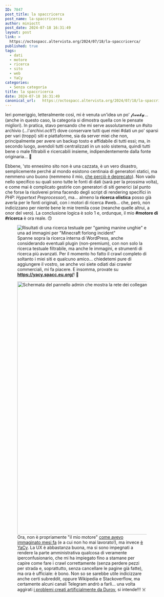 ```yaml
---
ID: 7847
post_title: la spaccricerca
post_name: la-spaccricerca
author: minioctt
post_date: 2024-07-18 16:31:49
layout: post
link: >
  https://octospacc.altervista.org/2024/07/18/la-spaccricerca/
published: true
tags:
  - dati
  - motore
  - ricerca
  - sito
  - web
  - YaCy
categories:
  - Senza categoria
title: la spaccricerca
date: 2024-07-18 16:31:49
canonical_url:   https://octospacc.altervista.org/2024/07/18/la-spaccricerca/
---
```

<!-- wp:paragraph -->
<p>Ieri pomeriggio, letteralmente così, mi è venuta un'idea un po' 𝓯𝓻𝓮𝓪𝓴𝔂... (anche in questo caso, la categoria si dimostra quella con le pensate migliori). In pratica, stavo pensando che mi serve assolutamente un #sito archivio (...l'<em>archivi.octt</em>?) dove conservare tutti quei miei #dati un po' sparsi per vari (troppi) siti e piattaforme, sia da server miei che non, principalmente per avere un backup tosto e affidabile di tutti essi; ma, in secondo luogo, avendoli tutti centralizzati in un solo sistema, quindi tutti bene o male filtrabili e ricercabili insieme, indipendentemente dalla fonte originaria... 🌊️</p>
<!-- /wp:paragraph -->

<!-- wp:paragraph -->
<p>Ebbene, 'sto ennesimo sito non è una cazzata, è un vero disastro, semplicemente perché al mondo esistono centinaia di generatori statici, ma nemmeno uno buono (nemmeno il mio, <a href="/microblog-mirror/2024/04/14/i-casini-dietro-le-liste/">che perciò è deprecato</a>). Non vado nello specifico su quali sono tutte le fonti di dati (sarà per la prossima volta), e come mai è complicato gestirle con generatori di siti generici (al punto che forse la risolverei prima facendo degli script di rendering specifici in <em>PHP: Hypertext Preprocessor</em>), ma... almeno la <strong>ricerca olistica</strong> posso già averla per le fonti originali, con i motori di ricerca #web... che, però, non indicizzano per niente bene le mie tremila cose (neanche quelle altrui, a onor del vero). La conclusione logica è solo 1 e, ordunque, il mio <strong>#motore di #ricerca</strong> è ora reale. 🙃️</p>
<!-- /wp:paragraph -->

<!-- wp:paragraph -->
<p></p>
<!-- /wp:paragraph -->

<!-- wp:image {"id":7862,"sizeSlug":"large","linkDestination":"none"} -->
<figure class="wp-block-image size-large"><img src="{{site.cdnurl}}/assets/uploads/2024/07/image-6-960x617.png" alt="Risultati di una ricerca testuale per &quot;gaming manine unghie&quot; e una ad immagini per &quot;Minecraft forlong incident&quot;" class="wp-image-7862"/><figcaption class="wp-element-caption">Spanne sopra la ricerca interna di WordPress, anche considerando eventuali plugin (non-premium), con non solo la ricerca testuale filtrabile, ma anche le immagini, e strumenti di ricerca più avanzati. Per il momento ho fatto il crawl completo di soltanto i miei siti e qualcuno amico... chiedetemi pure di aggiungere il vostro, se anche voi siete odiati dai crawler commerciali, mi fa piacere. E insomma, provate su <a href="https://yacy.spacc.eu.org/"><strong>https://yacy.spacc.eu.org/</strong></a>! 🤩️</figcaption></figure>
<!-- /wp:image -->

<!-- wp:paragraph -->
<p></p>
<!-- /wp:paragraph -->

<!-- wp:image {"id":7863,"width":"826px","height":"auto","sizeSlug":"large","linkDestination":"none"} -->
<figure class="wp-block-image size-large is-resized"><img src="{{site.cdnurl}}/assets/uploads/2024/07/image-7-960x484.png" alt="Schermata del pannello admin che mostra la rete dei collegamenti ipertestuali tra i vari domini incontrati con un grafico." class="wp-image-7863" style="width:826px;height:auto"/><figcaption class="wp-element-caption">Ora, non è propriamente "il mio motore" <a href="/microblog-mirror/2024/02/24/cosa-se-le-valutazioni-sui-motori-di-ricerca/">come avevo immaginato mesi fa</a> (e a cui non ho mai lavorato!), ma invece <a href="https://memos.octt.eu.org/m/aze6p9mAN38Nz7nyTabMdc">è YaCy</a>. La UX è abbastanza buona, ma si sono impegnati a rendere la parte amministrativa qualcosa di veramente iperconfusionario, che mi ha impiegato fino a stamane per capire come fare i crawl correttamente (senza perdere pezzi per strada e, soprattutto, senza cancellare le pagine già fatte), ma ora è ufficiale: è bono. Non so se sarebbe utile indicizzare anche certi subreddit, oppure Wikipedia e Stackoverflow, ma certamente alcuni canali Telegram andrò a farli... una volta aggirati <a href="https://t.me/CommunityTecnologica/741612">i problemi creati artificialmente da Durov</a>, si intende!!! ☠️</figcaption></figure>
<!-- /wp:image -->